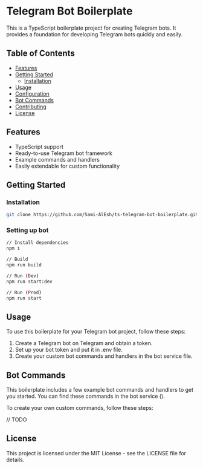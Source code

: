 # Telegram Bot Boilerplate

This is a TypeScript boilerplate project for creating Telegram bots. It provides a foundation for developing Telegram bots quickly and easily.

## Table of Contents

- [Features](#features)
- [Getting Started](#getting-started)
  - [Installation](#installation)
- [Usage](#usage)
- [Configuration](#configuration)
- [Bot Commands](#bot-commands)
- [Contributing](#contributing)
- [License](#license)

## Features

- TypeScript support
- Ready-to-use Telegram bot framework
- Example commands and handlers
- Easily extendable for custom functionality

## Getting Started

### Installation

```bash
git clone https://github.com/Sami-AlEsh/ts-telegram-bot-boilerplate.git
```

### Setting up bot

```bash
// Install dependencies
npm i

// Build
npm run build

// Run (Dev)
npm run start:dev

// Run (Prod)
npm run start
```

## Usage
To use this boilerplate for your Telegram bot project, follow these steps:

1. Create a Telegram bot on Telegram and obtain a token.
2. Set up your bot token and put it in .env file.
3. Create your custom bot commands and handlers in the bot service file.

## Bot Commands
This boilerplate includes a few example bot commands and handlers to get you started. You can find these commands in the bot service (). 

To create your own custom commands, follow these steps:

// TODO

## License
This project is licensed under the MIT License - see the LICENSE file for details.
